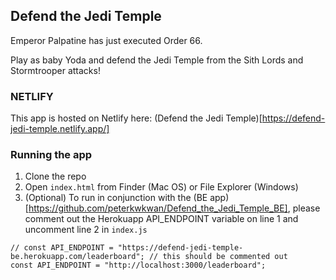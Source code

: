 ## Defend the Jedi Temple

Emperor Palpatine has just executed Order 66.

Play as baby Yoda and defend the Jedi Temple from the Sith Lords and Stormtrooper attacks!

### NETLIFY

This app is hosted on Netlify here: (Defend the Jedi Temple)[https://defend-jedi-temple.netlify.app/]

### Running the app

1. Clone the repo
2. Open `index.html` from Finder (Mac OS) or File Explorer (Windows)
3. (Optional) To run in conjunction with the (BE app)[https://github.com/peterkwkwan/Defend_the_Jedi_Temple_BE], please comment out the Herokuapp API_ENDPOINT variable on line 1 and uncomment line 2 in `index.js`

```
// const API_ENDPOINT = "https://defend-jedi-temple-be.herokuapp.com/leaderboard"; // this should be commented out
const API_ENDPOINT = "http://localhost:3000/leaderboard";
```
